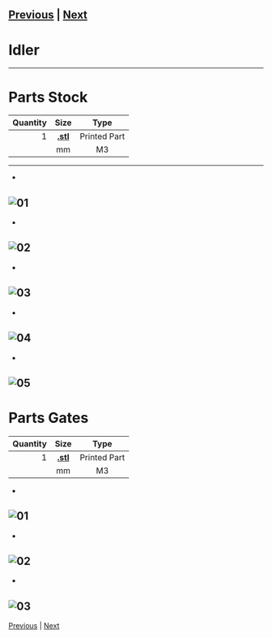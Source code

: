 [Previous](02_Part_Right.md) | [Next](04_X_Carriage.md)
---
# Idler
---
# Parts Stock
|Quantity|Size|Type|
|---:|:---:|:---:|
|1|[**.stl**](../HemeraOdyssey_STLs_BETA/.stl)|Printed Part|
||mm|M3|
---
* <br>  
![01](../img/Idlers/Stock/01.jpg)
---
* <br>  
![02](../img/Idlers/Stock/02.jpg)
---
* <br>  
![03](../img/Idlers/Stock/03.jpg)
---
* <br>  
![04](../img/Idlers/Stock/04.jpg)
---
* <br>  
![05](../img/Idlers/Stock/05.jpg)
---
# Parts Gates
|Quantity|Size|Type|
|---:|:---:|:---:|
|1|[**.stl**](../HemeraOdyssey_STLs_BETA/.stl)|Printed Part|
||mm|M3|
* <br>  
![01](../img/Idlers/Gates/01.jpg)
---
* <br>  
![02](../img/Idlers/Gates/02.jpg)
---
* <br>  
![03](../img/Idlers/Gates/03.jpg)
---
[Previous](02_Part_Right.md) | [Next](04_X_Carriage.md)